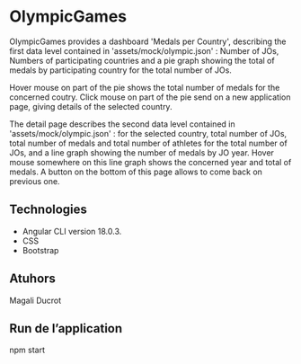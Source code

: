 # OlympicGames
 OlympicGames provides a dashboard 'Medals per Country', describing the first data level contained in 'assets/mock/olympic.json' : Number of JOs, Numbers of participating countries and a pie graph showing the total of medals by participating country for the total number of JOs.

Hover mouse on part of the pie shows the total number of medals for the concerned coutry.
Click mouse on part of the pie send on a new application page, giving details of the selected country.

The detail page describes the second data level contained in 'assets/mock/olympic.json' : for the selected country, total number of JOs, total number of medals and total number of athletes for the total number of JOs, and a line graph showing the number of medals by JO year. Hover mouse somewhere on this line graph shows the concerned year and total of medals. 
A button on the bottom of this page allows to come back on previous one.

## Technologies
- Angular CLI version 18.0.3.
- CSS
- Bootstrap

## Atuhors
Magali Ducrot

## Run de l’application
npm start